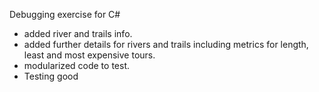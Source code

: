 Debugging exercise for C#
- added river and trails info.
- added further details for rivers and trails including metrics for length, least and most expensive tours.
- modularized code to test.
- Testing good
